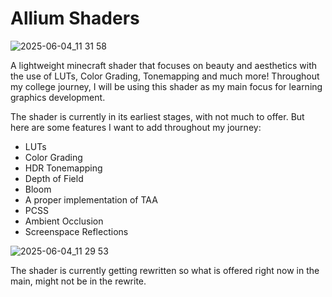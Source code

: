 # Allium Shaders

![2025-06-04_11 31 58](https://github.com/user-attachments/assets/ef1ff521-ed9d-4c96-bab4-e47ea9ab5d52)

A lightweight minecraft shader that focuses on beauty and aesthetics with the use of LUTs, Color Grading, Tonemapping and much more!
Throughout my college journey, I will be using this shader as my main focus for learning graphics development.

The shader is currently in its earliest stages, with not much to offer.
But here are some features I want to add throughout my journey:
- LUTs
- Color Grading
- HDR Tonemapping
- Depth of Field
- Bloom
- A proper implementation of TAA
- PCSS
- Ambient Occlusion
- Screenspace Reflections

![2025-06-04_11 29 53](https://github.com/user-attachments/assets/b5411692-0a17-497a-b5af-4a5ff541435f)

The shader is currently getting rewritten so what is offered right now in the main, might not be in the rewrite.
